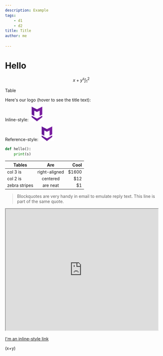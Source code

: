 ```yaml
---
description: Example
tags:
    - d1
    - d2
title: Title
author: me

---
```


# Hello

$$ x + y^s \int_{1}^{2}$$

Table

Here's our logo (hover to see the title text):

Inline-style: 
![alt text](https://github.com/adam-p/markdown-here/raw/master/src/common/images/icon48.png "Logo Title Text 1")

Reference-style: 
![alt text][logo]

[logo]: https://github.com/adam-p/markdown-here/raw/master/src/common/images/icon48.png "Logo Title Text 2"
[logo]: https://github.com/adam-p/markdown-here/raw/master/src/common/images/icon48.png "Logo Title Text 2"

```python
def hello():
    print(s)
```

| Tables        | Are           | Cool  |
| ------------- |:-------------:| -----:|
| col 3 is      | right-aligned | $1600 |
| col 2 is      | centered      |   $12 |
| zebra stripes | are neat      |    $1 |

> Blockquotes are very handy in email to emulate reply text.
> This line is part of the same quote.

<iframe src="https://rawgit.com/liltong97/1d5fbba13346bfba0d57733941731bc0/raw/413fd92c0b9e1d8ad82c328a3c12a703f7767fd1/index.html" width="100%" height ="400px" marginwidth="0" marginheight="0" scrolling="no" class="d3_map"></iframe>

[I'm an inline-style link](https://www.google.com)

(x+y)